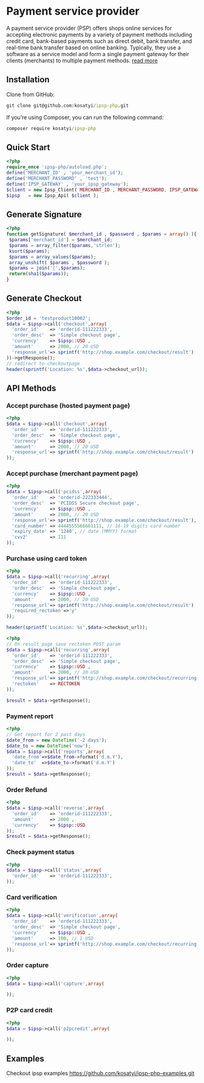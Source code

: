 # Payment service provider
A payment service provider (PSP) offers shops online services for accepting electronic payments by a variety of payment methods including credit card, bank-based payments such as direct debit, bank transfer, and real-time bank transfer based on online banking. Typically, they use a software as a service model and form a single payment gateway for their clients (merchants) to multiple payment methods.
[read more](https://en.wikipedia.org/wiki/Payment_service_provider)

## Installation

Clone from GitHub:

```cmd
git clone git@github.com:kosatyi/ipsp-php.git
```

If you’re using Composer, you can run the following command:

```cmd
composer require kosatyi/ipsp-php
```

## Quick Start

```php
<?php
require_once 'ipsp-php/autoload.php';
define('MERCHANT_ID' , 'your_merchant_id');
define('MERCHANT_PASSWORD' , 'test');
define('IPSP_GATEWAY' , 'your_ipsp_gateway');
$client = new Ipsp_Client( MERCHANT_ID , MERCHANT_PASSWORD, IPSP_GATEWAY );
$ipsp   = new Ipsp_Api( $client );
```

## Generate Signature

```php
<?php
function getSignature( $merchant_id , $password , $params = array() ){
 $params['merchant_id'] = $merchant_id;
 $params = array_filter($params,'strlen');
 ksort($params);
 $params = array_values($params);
 array_unshift( $params , $password );
 $params = join('|',$params);
 return(sha1($params));
}
```

## Generate Checkout

```php
<?php
$order_id = 'testproduct10002';
$data = $ipsp->call('checkout',array(
  'order_id'    => 'orderid-111222333',
  'order_desc'  => 'Simple checkout page',
  'currency'    => $ipsp::USD ,
  'amount'      => 2000, // 20 USD
  'response_url'=> sprintf('http://shop.example.com/checkout/result')
))->getResponse();
// redirect to checkoutpage
header(sprintf('Location: %s',$data->checkout_url));
```

## API Methods
### Accept purchase (hosted payment page)
```php
<?php
$data = $ipsp->call('checkout',array(
  'order_id'    => 'orderid-111222333',
  'order_desc'  => 'Simple checkout page',
  'currency'    => $ipsp::USD ,
  'amount'      => 2000, // 20 USD
  'response_url'=> sprintf('http://shop.example.com/checkout/result')
));
```
### Accept purchase (merchant payment page)
```php
<?php
$data = $ipsp->call('pcidss',array(
  'order_id'    => 'orderid-222333444',
  'order_desc'  => 'PCIDSS Secure checkout page',
  'currency'    => $ipsp::USD ,
  'amount'      => 2000, // 20 USD
  'response_url'=> sprintf('http://shop.example.com/checkout/result'),
  'card_number' => 4444555566661111, // 16-19 digits card number
  'expiry_date' => '1240', // date (MMYY) format
  'cvv2'        => 111
));
```
### Purchase using card token
```php
<?php
$data = $ipsp->call('recurring',array(
  'order_id'    => 'orderid-111222333',
  'order_desc'  => 'Simple checkout page',
  'currency'    => $ipsp::USD ,
  'amount'      => 2000, // 20 USD
  'response_url'=> sprintf('http://shop.example.com/checkout/result')
  'required_rectoken'=>'y'
));

header(sprintf('Location: %s',$data->checkout_url));
```
```php
<?php
// On result page save rectoken POST param
$data = $ipsp->call('recurring',array(
  'order_id'    => 'orderid-111222333',
  'order_desc'  => 'Simple checkout page',
  'currency'    => $ipsp::USD ,
  'amount'      => 2000, // 20 USD
  'response_url'=> sprintf('http://shop.example.com/checkout/recurring'),
  'rectoken'    => RECTOKEN
));

$result = $data->getResponse();

```
### Payment report
```php
<?php
// Get report for 2 past days
$date_from = new DateTime('-2 days');
$date_to = new DateTime('now');
$data = $ipsp->call('reports',array(
  'date_from'=>$date_from->format('d.m.Y'),
  'date_to'  =>$date_to->format('d.m.Y')
));
$result = $data->getResponse();
```
### Order Refund
```php
<?php
$data = $ipsp->call('reverse',array(
  'order_id'    => 'orderid-111222333',
  'amount'      => 2000 ,
  'currency'    => $ipsp::USD
));
$result = $data->getResponse();
```
### Check payment status
```php
<?php
$data = $ipsp->call('status',array(
  'order_id'    => 'orderid-111222333',
));
```
### Card verification
```php
<?php
$data = $ipsp->call('verification',array(
  'order_id'    => 'orderid-111222333',
  'order_desc'  => 'Simple checkout page',
  'currency'    => $ipsp::USD ,
  'amount'      => 100, // 1 USD
  'response_url'=> sprintf('http://shop.example.com/checkout/recurring'),
));
```
### Order capture
```php
<?php
$data = $ipsp->call('capture',array(

));
```
### P2P card credit
```php
<?php
$data = $ipsp->call('p2pcredit',array(

));
```

## Examples

Checkout ipsp examples https://github.com/kosatyi/ipsp-php-examples.git
